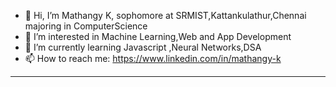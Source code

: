 - 👋 Hi, I’m Mathangy K, sophomore at SRMIST,Kattankulathur,Chennai majoring in ComputerScience
- 👀 I’m interested in Machine Learning,Web and App Development
- 🌱 I’m currently learning Javascript ,Neural Networks,DSA
- 📫 How to reach me: https://www.linkedin.com/in/mathangy-k


<hr color="black">



